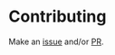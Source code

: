 # Contributing

Make an [issue](https://github.com/atomisthq/jibbit/issues) and/or [PR](https://github.com/atomisthq/jibbit/pulls).
